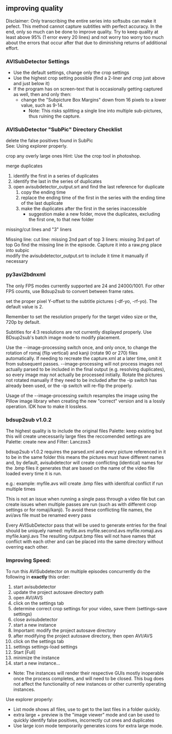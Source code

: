 ## improving quality

Disclaimer: Only transcribing the entire series into softsubs can make it pefect. This method cannot capture subtitles with perfect accuracy. In the end, only so much can be done to improve quality. Try to keep quality at least above 95% (1 error every 20 lines) and not worry too worry too much about the errors that occur after that due to diminishing returns of additional effort.

### AVISubDetector Settings

* Use the default settings, change only the crop settings
* Use the highest crop setting possible (find a 2-liner and crop just above and just below it)
* If the program has on screen-text that is occasionally getting captured as well, then and only then: 
    * change the "Subpicture Box Margins" down from 16 pixels to a lower value, such as 9-14. 
        * Note: This risks splitting a single line into multiple sub-pictures, thus ruining the capture.

### AVISubDetector "SubPic" Directory Checklist

delete the false positives found in SubPic\
See: Using explorer properly.

crop any overly large ones
Hint: Use the crop tool in photoshop.

merge duplicates
1. identify the first in a series of duplicates
1. identify the last in the series of duplicates
1. open avisubdetector_output.srt and find the last reference for duplicate
    1. copy the ending time
    1. replace the ending time of the first in the series with the ending time of the last duplicate
    1. make the duplicates after the first in the series inaccessible
        * suggestion make a new folder, move the duplicates, excluding the first one, to that new folder 

missing/cut lines and "3" liners

Missing line:
cut line: missing 2nd part of top
3 liners: missing 3rd part of top
Go find the missing line in the episode. Capture it into a raw.png
place into subpic\
modify the avisubdetector_output.srt to include it
time it manually if necessary

### py3avi2bdnxml

The only FPS modes currently supported are 24 and 24000/1001. For other FPS counts, use Bdsup2sub to convert between frame rates.

set the proper pixel Y-offset to the subtitle pictures (-df-yo, -rf-yo). The default value is 2.

Remember to set the resolution properly for the target video size or the, 720p by default.

Subtitles for 4:3 resolutions are not currently displayed properly. Use BDsup2sub's batch image mode to modify placement.

Use the --image-processing switch once, and only once, to change the rotation of romaj (flip vertical) and kanji (rotate 90 or 270) files automatically. If needing to recreate the capture.xml at a later time, omit it from subsequent passes. --image-processing will not process images not actually parsed to be included in the final output (e.g. resolving duplicates), so every image may not actually be processed initially. Rotate the pictures not rotated manually if they need to be included after the -ip switch has already been used, or the -ip switch will re-flip the properly.

Usage of the --image-processing switch resamples the image using the Pillow image library when creating the new "correct" version and is a lossly operation. IDK how to make it lossless.

### bdsup2sub v1.0.2

The highest quality is to include the original files Palette: keep existing but this will create unecessarily large files
the reccomended settings are Palette: create new and Filter: Lanczos3

bdsup2sub v1.0.2 requires the parsed.xml and every picture referenced in it to be in the same folder
this means the pictures must have different names and, by default, avisubdetector will create conflicting (identical) names for the .bmp files it generates that are based on the name of the video file loaded every time it is run.

e.g.:  example:
myfile.avs
will create .bmp files with identifcal conflict if run multiple times

This is not an issue when running a single pass through a video file but can create issues when multiple passes are run (such as with different crop settings or for romaji/kanji). To avoid these conflicting file names, the avi/avs file must be renamed every pass

Every AVISubDetector pass that will be used to generate entries for the final should be uniquely named:
myfile.avs
myfile.second.avs
myfile.romaji.avs
myfile.kanji.avs
The resulting output.bmp files will not have names that conflict with each other and can be placed into the same directory without overring each other.

### Improving Speed:

To run this AVISubdetector on multiple episodes concurrently do the following in __exactly__ this order:

1. start avisubdetector
1. update the project autosave directory path
1. open AVI/AVS
1. click on the settings tab
1. determine correct crop settings for your video, save them (settings-save settings)
1. close avisubdetector
1. start a new instance
1. Important: modify the project autosave directory
1. after modifying the project autosave directory, then open AVI/AVS
1. click on the settings tab
1. settings settings-load settings
1. Start [Full]
1. minimize the instance
1. start a new instance...

* Note: The instances will render their respective GUIs mostly inoperable once the process completes, and will need to be closed. This bug does not affect the functionality of new instances or other currently operating instances.

Use explorer properly:

* List mode shows all files, use to get to the last files in a folder quickly.
* extra large + preview is the "image viewer" mode and can be used to quickly identify false positives, incorrectly cut ones and duplicates
* Use large icon mode temporarily generates icons for extra large mode.
